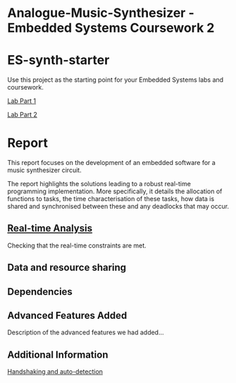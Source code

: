 # Analogue-Music-Synthesizer - Embedded Systems Coursework 2


# ES-synth-starter

  Use this project as the starting point for your Embedded Systems labs and coursework.
  
  [Lab Part 1](doc/LabPart1.md)
  
  [Lab Part 2](doc/LabPart2.md)
  
  
  
  # Report
  
  This report focuses on the development of an embedded software for a music synthesizer circuit.
  
  The report highlights the solutions leading to a robust real-time programming implementation. More specifically, it details the allocation of functions to tasks, the time characterisation of these tasks, how data is shared and synchronised between these and any deadlocks that may occur.

  
  
  ##   [Real-time Analysis](report/timing_analysis.md)
  
  Checking that the real-time constraints are met. 
  
  
  ## Data and resource sharing
  
  ## Dependencies

  ## Advanced Features Added
  
  Description of the advanced features we had added...


## Additional Information
  [Handshaking and auto-detection](doc/handshaking.md)
